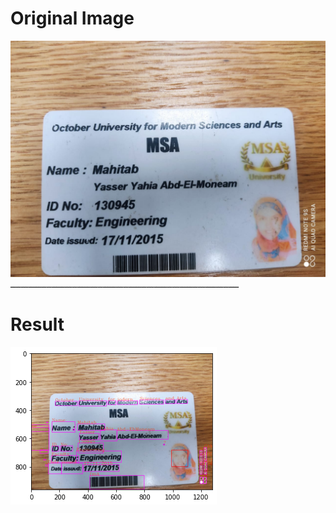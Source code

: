 # Original Image 
![image](https://github.com/AyaKhaledYousef/OCR---ID-Detection-/blob/main/4.jpeg)
ـــــــــــــــــــــــــــــــــــــــــــــــــــــــــــــــــــــــــــــــــــــــــ
# Result
![RESULT](https://github.com/AyaKhaledYousef/OCR---ID-Detection-/blob/main/Result.png)

